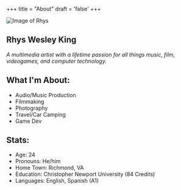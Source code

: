 +++
title = "About"
draft = 'false'
+++

![Image of Rhys](/abt_me_pic.avif)

## Rhys Wesley King
*A multimedia artist with a lifetime passion for all things music, film, videogames, and computer technology.*

## What I'm About:
* Audio/Music Production
* Filmmaking
* Photography
* Travel/Car Camping
* Game Dev

## Stats:

- Age: 24
- Pronouns: He/him
- Home Town: Richmond, VA
- Education: Christopher Newport University (84 Credits)
- Languages: English, Spanish (A1)